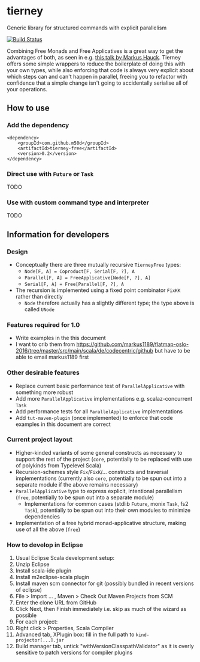 # tierney

Generic library for structured commands with explicit parallelism

[![Build Status](https://travis-ci.org/m50d/tierney.svg?branch=master)](https://travis-ci.org/m50d/tierney)

Combining Free Monads and Free Applicatives is a great way to get the advantages of both, as seen in e.g.
[this talk by Markus Hauck](https://github.com/markus1189/flatmap-oslo-2016).
Tierney offers some simple wrappers to reduce the boilerplate of doing this with your own types,
while also enforcing that code is always very explicit about which steps can and can't happen in parallel,
freeing you to refactor with confidence that a simple change isn't going to accidentally serialise
all of your operations. 
 
## How to use

### Add the dependency

    <dependency>
		<groupId>com.github.m50d</groupId>
		<artifactId>tierney-free</artifactId>
		<version>0.2</version>
	</dependency>

### Direct use with `Future` or `Task`

TODO

### Use with custom command type and interpreter

TODO

## Information for developers

### Design

 * Conceptually there are three mutually recursive `TierneyFree` types:
   * `Node[F, A] = Coproduct[F, Serial[F, ?], A`
   * `Parallel[F, A] = FreeApplicative[Node[F, ?], A]`
   * `Serial[F, A] = Free[Parallel[F, ?], A`
 * The recursion is implemented using a fixed point combinator `FixKK` rather than directly
   * `Node` therefore actually has a slightly different type; the type above is called `UNode`

### Features required for 1.0

 * Write examples in the this document
  * I want to crib them from https://github.com/markus1189/flatmap-oslo-2016/tree/master/src/main/scala/de/codecentric/github
  but have to be able to email markus1189 first
 
### Other desirable features

 * Replace current basic performance test of `ParallelApplicative` with something more robust
 * Add more `ParallelApplicative` implementations e.g. scalaz-concurrent `Task`
 * Add performance tests for all `ParallelApplicative` implementations
 * Add `tut-maven-plugin` (once implemented) to enforce that code examples in this document are correct

### Current project layout

 * Higher-kinded variants of some general constructs as necessary to support the rest of the project
   (`core`, potentially to be replaced with use of polykinds from Typelevel Scala)
 * Recursion-schemes style `Fix`/`FixK`/... constructs and traversal implementations
   (currently also `core`, potentially to be spun out into a separate module if the above remains necessary)
 * `ParallelApplicative` type to express explicit, intentional parallelism
   (`free`, potentially to be spun out into a separate module)
   * Implementations for common cases (stdlib `Future`, monix `Task`, fs2 `Task`),
     potentially to be spun out into their own modules to minimize dependencies
 * Implementation of a free hybrid monad-applicative structure, making use of all the above (`free`)
 
### How to develop in Eclipse

 1. Usual Eclipse Scala development setup:
  1. Unzip Eclipse
  1. Install scala-ide plugin
  1. Install m2eclipse-scala plugin
  1. Install maven scm connector for git (possibly bundled in recent versions of eclipse)
 1. File > Import ... , Maven > Check Out Maven Projects from SCM
 1. Enter the clone URL from GitHub
 1. Click Next, then Finish immediately i.e. skip as much of the wizard as possible
 1. For each project:
  1. Right click > Properties, Scala Compiler
   1. Advanced tab, XPlugin box: fill in the full path to `kind-projector[...].jar`
   1. Build manager tab, untick "withVersionClasspathValidator" as it is overly sensitive to patch versions for compiler plugins
